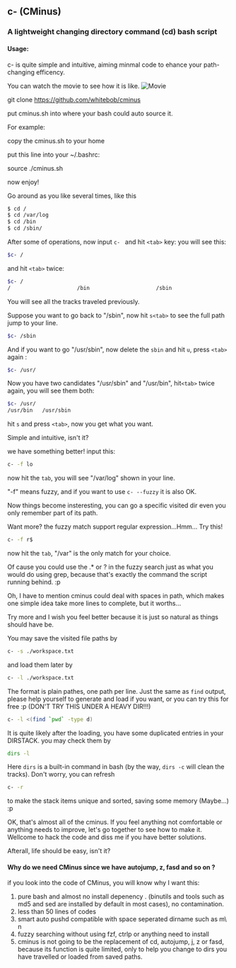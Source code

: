 ## c- (CMinus)
### A lightweight changing directory command (cd) bash script

#### Usage:
c- is quite simple and intuitive, aiming minmal code to ehance your path-changing efficency.

You can watch the movie to see how it is like.
![Movie](https://youtu.be/b8Bem53Cz9A)

git clone https://github.com/whitebob/cminus

put cminus.sh into where your bash could auto source it. 

For example:

copy the cminus.sh to your home 

put this line into your ~/.bashrc:

source ./cminus.sh

now enjoy!

Go around as you like several times, like this 

```bash
$ cd /
$ cd /var/log
$ cd /bin
$ cd /sbin/
```
After some of operations, now input  `c- ` and hit `<tab>` key:
you will see this:

```bash
$c- /
```
and hit `<tab>` twice:
```bash
$c- /
/                     /bin                     /sbin                    /usr/bin                 /usr/sbin                /var                     /var/log
```
You will see all the tracks traveled previously. 

Suppose you want to go back to "/sbin", now hit `s<tab>` to see the full path jump to your line.

```bash
$c- /sbin
```
And if you want to go "/usr/sbin", now delete the `sbin` and  hit `u`, press `<tab>` again :
```bash
$c- /usr/
```
Now you have two candidates "/usr/sbin" and "/usr/bin", hit`<tab>` twice again, you will see them both:

```bash
$c- /usr/
/usr/bin   /usr/sbin
```
hit `s` and press `<tab>`, now you get what you want.

Simple and intuitive, isn't it? 

we have something better! input this:

```bash
c- -f lo
```
now hit the `tab`, you will see "/var/log" shown in your line.

"-f" means fuzzy, and if you want to use `c- --fuzzy` it is also OK.

Now things become insteresting, you can go a specific visited dir even you only remember part of its path.


Want more? the fuzzy match support regular expression...Hmm... Try this!
```bash
c- -f r$
```
now hit the `tab`, "/var" is the only match for your choice.

Of cause you could use the .* or ? in the fuzzy search just as what you would do using grep,
because that's exactly the command the script running behind. :p 

Oh, I have to mention cminus could deal with spaces in path, which makes one simple idea take more lines to
complete, but it worths...

Try more and I wish you feel better because it is just so natural as things should have be.     

You may save the visited file paths by
```bash
c- -s ./workspace.txt
```
and load them later by 
```bash
c- -l ./workspace.txt
```
The format is plain pathes, one path per line. 
Just the same as `find` output, please help yourself to generate and load if you want,
or you can try this for free :p (DON'T TRY THIS UNDER A HEAVY DIR!!!)  
```bash
c- -l <(find `pwd` -type d)
``` 

It is quite likely after the loading, you have some duplicated entries in your DIRSTACK. you may check them by 
```bash
dirs -l
```
Here `dirs` is a built-in command in bash (by the way, `dirs -c` will clean the tracks). Don't worry, you can refresh 
```bash
c- -r
```
to make the stack items unique and sorted, saving some memory (Maybe...) :p

OK, that's almost all of the cminus. If you feel anything not comfortable or anything needs to improve, 
let's go together to see how to make it. Wellcome to hack the code and diss me if you have better solutions.    

Afterall, life should be easy, isn't it?

#### Why do we need CMinus since we have autojump, z, fasd and so on ?

if you look into the code of CMinus, you will know why I want this:

1. pure bash and almost no install depenency . (binutils and tools such as md5 and sed are installed by default in most cases), no contamination.  
2. less than 50 lines of codes 
3. smart auto pushd compatible with space seperated dirname such as m\ n
4. fuzzy searching without using fzf, ctrlp or anything need to install 
5. cminus is not going to be the replacement of cd, autojump, j, z or fasd, because its function is quite limited, only to help you change to dirs you
   have travelled or loaded from saved paths.
